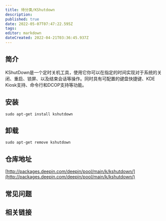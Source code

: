 ```yaml
---
title: 待分类/KShutdown
description: 
published: true
date: 2022-05-07T07:47:22.595Z
tags: 
editor: markdown
dateCreated: 2022-04-21T03:36:45.937Z
---
```


## 简介

KShutDown是一个定时关机工具，使用它你可以在指定的时间实现对于系统的关闭、重启、锁屏、以及结束会话等操作。同时具有可配置的键盘快捷键、KDE Kiosk支持、命令行和DCOP支持等功能。

## 安装

`sudo apt-get install kshutdown`

## 卸载

`sudo apt-get remove kshutdown`

## 仓库地址

[http://packages.deepin.com/deepin/pool/main/k/kshutdown/](http://packages.deepin.com/deepin/pool/main/k/kshutdown/)


## 常见问题


## 相关链接
